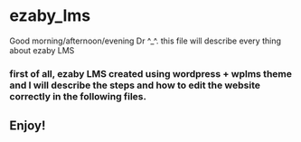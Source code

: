 # ezaby_lms
Good morning/afternoon/evening Dr ^_^. 
this file will describe every thing about ezaby LMS 

### first of all, ezaby LMS created using wordpress + wplms theme and I will describe the steps and how to edit the website correctly in the following files.

## Enjoy!
